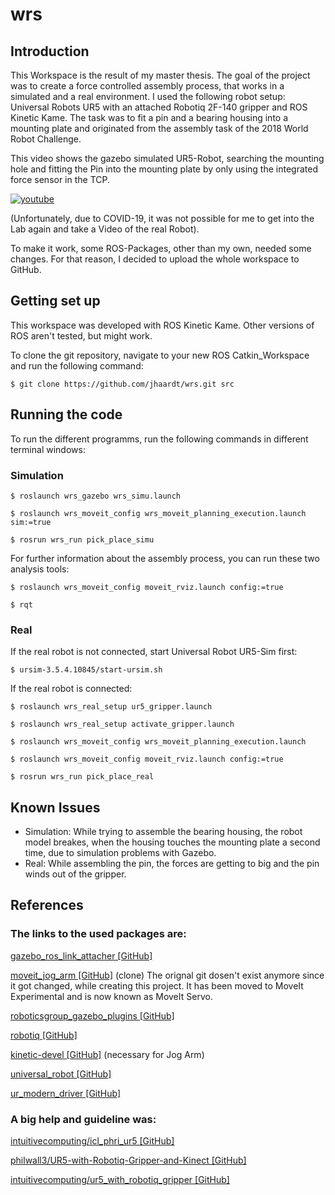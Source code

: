 # wrs
## Introduction
This Workspace is the result of my master thesis. The goal of the project was to create a force controlled assembly process, that works in a simulated and a real environment.
I used the following robot setup: Universal Robots UR5 with an attached Robotiq 2F-140 gripper and ROS Kinetic Kame. The task was to fit a pin and a bearing housing into a mounting plate and originated from the assembly task of the 2018 World Robot Challenge.

This video shows the gazebo simulated UR5-Robot, searching the mounting hole and fitting the Pin into the mounting plate by only using the integrated force sensor in the TCP.

[![youtube](https://share.gifyoutube.com/wVXjZX.gif)](https://youtu.be/F9nsdSvd_QM)

(Unfortunately, due to COVID-19, it was not possible for me to get into the Lab again and take a Video of the real Robot).

To make it work, some ROS-Packages, other than my own, needed some changes. For that reason, I decided to upload the whole workspace to GitHub.

## Getting set up
This workspace was developed with ROS Kinetic Kame. Other versions of ROS aren't tested, but might work.

To clone the git repository, navigate to your new ROS Catkin_Workspace and run the following command:

`$ git clone https://github.com/jhaardt/wrs.git src`

## Running the code
To run the different programms, run the following commands in different terminal windows:

### Simulation

`$ roslaunch wrs_gazebo wrs_simu.launch`

`$ roslaunch wrs_moveit_config wrs_moveit_planning_execution.launch sim:=true`

`$ rosrun wrs_run pick_place_simu`


For further information about the assembly process, you can run these two analysis tools:

`$ roslaunch wrs_moveit_config moveit_rviz.launch config:=true`

`$ rqt`


### Real

If the real robot is not connected, start Universal Robot UR5-Sim first:  

`$ ursim-3.5.4.10845/start-ursim.sh`


If the real robot is connected:

`$ roslaunch wrs_real_setup ur5_gripper.launch`

`$ roslaunch wrs_real_setup activate_gripper.launch`

`$ roslaunch wrs_moveit_config wrs_moveit_planning_execution.launch`

`$ roslaunch wrs_moveit_config moveit_rviz.launch config:=true`

`$ rosrun wrs_run pick_place_real`

## Known Issues
- Simulation: While trying to assemble the bearing housing, the robot model breakes, when the housing touches the mounting plate a second time, due to simulation problems with Gazebo. 
- Real: While assembling the pin, the forces are getting to big and the pin winds out of the gripper.

## References
### The links to the used packages are:

[gazebo_ros_link_attacher [GitHub]](https://github.com/pal-robotics/gazebo_ros_link_attacher)

[moveit_jog_arm [GitHub]](https://github.com/inmo-jang/moveit_jog_arm) (clone) The orignal git dosen't exist anymore since it got changed, while creating this project. It has been moved to MoveIt Experimental and is now known as MoveIt Servo.

[roboticsgroup_gazebo_plugins [GitHub]](https://github.com/roboticsgroup/roboticsgroup_gazebo_plugins)

[robotiq [GitHub]](https://github.com/ros-industrial/robotiq)

[kinetic-devel [GitHub]](https://github.com/machinekoder/ros_pytest/tree/kinetic-devel) (necessary for Jog Arm)

[universal_robot [GitHub]](https://github.com/ros-industrial/universal_robot)

[ur_modern_driver [GitHub]](https://github.com/ros-industrial/ur_modern_driver/tree/master)


### A big help and guideline was: 
[intuitivecomputing/icl_phri_ur5 [GitHub]](https://github.com/intuitivecomputing/icl_phri_ur5)

[philwall3/UR5-with-Robotiq-Gripper-and-Kinect [GitHub]](https://github.com/philwall3/UR5-with-Robotiq-Gripper-and-Kinect)

[intuitivecomputing/ur5_with_robotiq_gripper [GitHub]](https://github.com/intuitivecomputing/ur5_with_robotiq_gripper)
